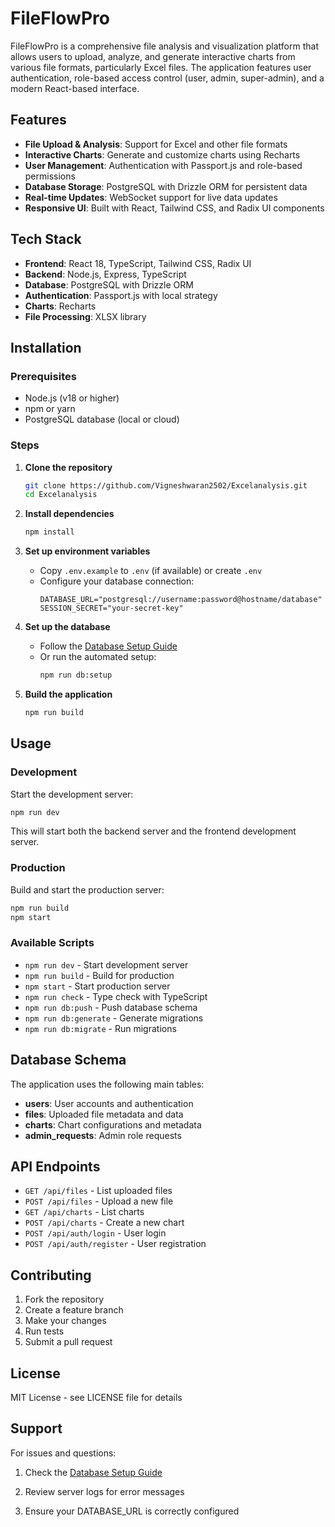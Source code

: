 ﻿# FileFlowPro

FileFlowPro is a comprehensive file analysis and visualization platform that allows users to upload, analyze, and generate interactive charts from various file formats, particularly Excel files. The application features user authentication, role-based access control (user, admin, super-admin), and a modern React-based interface.

## Features

- **File Upload & Analysis**: Support for Excel and other file formats
- **Interactive Charts**: Generate and customize charts using Recharts
- **User Management**: Authentication with Passport.js and role-based permissions
- **Database Storage**: PostgreSQL with Drizzle ORM for persistent data
- **Real-time Updates**: WebSocket support for live data updates
- **Responsive UI**: Built with React, Tailwind CSS, and Radix UI components

## Tech Stack

- **Frontend**: React 18, TypeScript, Tailwind CSS, Radix UI
- **Backend**: Node.js, Express, TypeScript
- **Database**: PostgreSQL with Drizzle ORM
- **Authentication**: Passport.js with local strategy
- **Charts**: Recharts
- **File Processing**: XLSX library

## Installation

### Prerequisites

- Node.js (v18 or higher)
- npm or yarn
- PostgreSQL database (local or cloud)

### Steps

1. **Clone the repository**
   ```bash
   git clone https://github.com/Vigneshwaran2502/Excelanalysis.git
   cd Excelanalysis
   ```

2. **Install dependencies**
   ```bash
   npm install
   ```

3. **Set up environment variables**
   - Copy `.env.example` to `.env` (if available) or create `.env`
   - Configure your database connection:
     ```env
     DATABASE_URL="postgresql://username:password@hostname/database"
     SESSION_SECRET="your-secret-key"
     ```

4. **Set up the database**
   - Follow the [Database Setup Guide](DATABASE_SETUP.md)
   - Or run the automated setup:
     ```bash
     npm run db:setup
     ```

5. **Build the application**
   ```bash
   npm run build
   ```

## Usage

### Development

Start the development server:
```bash
npm run dev
```

This will start both the backend server and the frontend development server.

### Production

Build and start the production server:
```bash
npm run build
npm start
```

### Available Scripts

- `npm run dev` - Start development server
- `npm run build` - Build for production
- `npm start` - Start production server
- `npm run check` - Type check with TypeScript
- `npm run db:push` - Push database schema
- `npm run db:generate` - Generate migrations
- `npm run db:migrate` - Run migrations

## Database Schema

The application uses the following main tables:

- **users**: User accounts and authentication
- **files**: Uploaded file metadata and data
- **charts**: Chart configurations and metadata
- **admin_requests**: Admin role requests

## API Endpoints

- `GET /api/files` - List uploaded files
- `POST /api/files` - Upload a new file
- `GET /api/charts` - List charts
- `POST /api/charts` - Create a new chart
- `POST /api/auth/login` - User login
- `POST /api/auth/register` - User registration

## Contributing

1. Fork the repository
2. Create a feature branch
3. Make your changes
4. Run tests
5. Submit a pull request

## License

MIT License - see LICENSE file for details

## Support

For issues and questions:
1. Check the [Database Setup Guide](DATABASE_SETUP.md)
2. Review server logs for error messages

3. Ensure your DATABASE_URL is correctly configured


